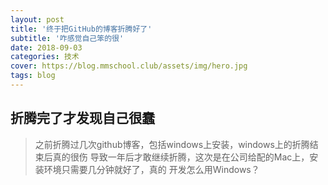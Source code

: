 ```yaml
---
layout: post
title: '终于把GitHub的博客折腾好了'
subtitle: '咋感觉自己笨的很'
date: 2018-09-03
categories: 技术
cover: https://blog.mmschool.club/assets/img/hero.jpg
tags: blog
---
```



## 折腾完了才发现自己很蠢

> 之前折腾过几次github博客，包括windows上安装，windows上的折腾结束后真的很伤
导致一年后才敢继续折腾，这次是在公司给配的Mac上，安装环境只需要几分钟就好了，真的
开发怎么用Windows？

